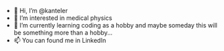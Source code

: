 - 👋 Hi, I’m @kanteler
- 👀 I’m interested in medical physics
- 🌱 I’m currently learning coding as a hobby and maybe someday this will be something more than a hobby...
- 📫 You can found me in LinkedIn

<!---
kanteler/kanteler is a ✨ special ✨ repository because its `README.md` (this file) appears on your GitHub profile.
You can click the Preview link to take a look at your changes.
--->
